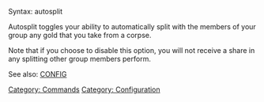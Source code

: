 Syntax: autosplit

Autosplit toggles your ability to automatically split with the members
of your group any gold that you take from a corpse.

Note that if you choose to disable this option, you will not receive a
share in any splitting other group members perform.

See also: [CONFIG](Config.md "wikilink")

[Category: Commands](Category:_Commands "wikilink") [Category:
Configuration](Category:_Configuration "wikilink")
